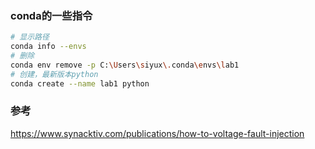 ### conda的一些指令
```bash
# 显示路径
conda info --envs
# 删除
conda env remove -p C:\Users\siyux\.conda\envs\lab1
# 创建，最新版本python
conda create --name lab1 python 
```

### 参考
https://www.synacktiv.com/publications/how-to-voltage-fault-injection